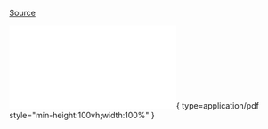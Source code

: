 [Source](https://github.com/TomasPhilippart/ebpfangel/blob/main/docs/ebpfangel-presentation.pdf)

![Embedded slide](ebpfangel-presentation.pdf){ type=application/pdf style="min-height:100vh;width:100%" }
